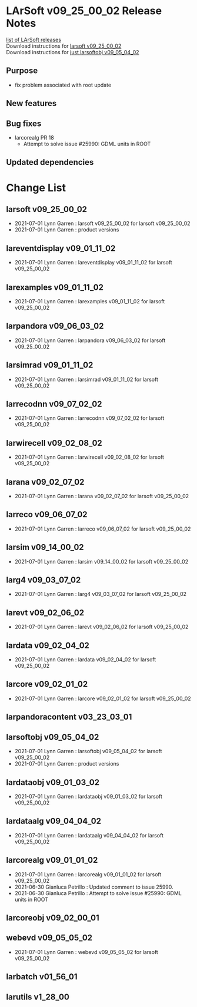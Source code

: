 # LArSoft v09_25_00_02 Release Notes



[list of LArSoft releases](LArSoft_release_list)  
Download instructions for [larsoft v09_25_00_02](https://scisoft.fnal.gov/scisoft/bundles/larsoft/v09_25_00_02/larsoft-v09_25_00_02.html)  
Download instructions for [just larsoftobj v09_05_04_02](https://scisoft.fnal.gov/scisoft/bundles/larsoftobj/v09_05_04_02/larsoftobj-v09_05_04_02.html)

## Purpose

-   fix problem associated with root update

## New features

## Bug fixes

-   larcorealg PR 18
    -   Attempt to solve issue \#25990: GDML units in ROOT

## Updated dependencies

# Change List

## larsoft v09_25_00_02

-   2021-07-01 Lynn Garren : larsoft v09_25_00_02 for larsoft v09_25_00_02
-   2021-07-01 Lynn Garren : product versions

## lareventdisplay v09_01_11_02

-   2021-07-01 Lynn Garren : lareventdisplay v09_01_11_02 for larsoft v09_25_00_02

## larexamples v09_01_11_02

-   2021-07-01 Lynn Garren : larexamples v09_01_11_02 for larsoft v09_25_00_02

## larpandora v09_06_03_02

-   2021-07-01 Lynn Garren : larpandora v09_06_03_02 for larsoft v09_25_00_02

## larsimrad v09_01_11_02

-   2021-07-01 Lynn Garren : larsimrad v09_01_11_02 for larsoft v09_25_00_02

## larrecodnn v09_07_02_02

-   2021-07-01 Lynn Garren : larrecodnn v09_07_02_02 for larsoft v09_25_00_02

## larwirecell v09_02_08_02

-   2021-07-01 Lynn Garren : larwirecell v09_02_08_02 for larsoft v09_25_00_02

## larana v09_02_07_02

-   2021-07-01 Lynn Garren : larana v09_02_07_02 for larsoft v09_25_00_02

## larreco v09_06_07_02

-   2021-07-01 Lynn Garren : larreco v09_06_07_02 for larsoft v09_25_00_02

## larsim v09_14_00_02

-   2021-07-01 Lynn Garren : larsim v09_14_00_02 for larsoft v09_25_00_02

## larg4 v09_03_07_02

-   2021-07-01 Lynn Garren : larg4 v09_03_07_02 for larsoft v09_25_00_02

## larevt v09_02_06_02

-   2021-07-01 Lynn Garren : larevt v09_02_06_02 for larsoft v09_25_00_02

## lardata v09_02_04_02

-   2021-07-01 Lynn Garren : lardata v09_02_04_02 for larsoft v09_25_00_02

## larcore v09_02_01_02

-   2021-07-01 Lynn Garren : larcore v09_02_01_02 for larsoft v09_25_00_02

## larpandoracontent v03_23_03_01

## larsoftobj v09_05_04_02

-   2021-07-01 Lynn Garren : larsoftobj v09_05_04_02 for larsoft v09_25_00_02
-   2021-07-01 Lynn Garren : product versions

## lardataobj v09_01_03_02

-   2021-07-01 Lynn Garren : lardataobj v09_01_03_02 for larsoft v09_25_00_02

## lardataalg v09_04_04_02

-   2021-07-01 Lynn Garren : lardataalg v09_04_04_02 for larsoft v09_25_00_02

## larcorealg v09_01_01_02

-   2021-07-01 Lynn Garren : larcorealg v09_01_01_02 for larsoft v09_25_00_02
-   2021-06-30 Gianluca Petrillo : Updated comment to issue 25990.
-   2021-06-30 Gianluca Petrillo : Attempt to solve issue \#25990: GDML units in ROOT

## larcoreobj v09_02_00_01

## webevd v09_05_05_02

-   2021-07-01 Lynn Garren : webevd v09_05_05_02 for larsoft v09_25_00_02

## larbatch v01_56_01

## larutils v1_28_00
